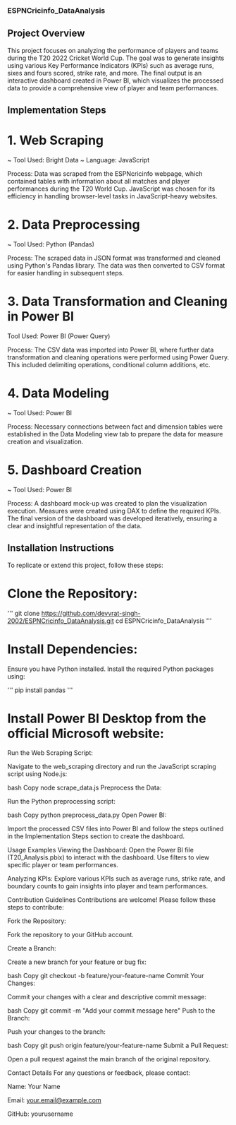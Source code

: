 ### ESPNCricinfo_DataAnalysis



## Project Overview
This project focuses on analyzing the performance of players and teams during the T20 2022 Cricket World Cup. The goal was to generate insights using various Key Performance Indicators (KPIs) such as average runs, sixes and fours scored, strike rate, and more. The final output is an interactive dashboard created in Power BI, which visualizes the processed data to provide a comprehensive view of player and team performances.

## Implementation Steps
# 1. Web Scraping
~ Tool Used: Bright Data
~ Language: JavaScript

Process: Data was scraped from the ESPNcricinfo webpage, which contained tables with information about all matches and player performances during the T20 World Cup. JavaScript was chosen for its efficiency in handling browser-level tasks in JavaScript-heavy websites.

# 2. Data Preprocessing
~ Tool Used: Python (Pandas)

Process: The scraped data in JSON format was transformed and cleaned using Python's Pandas library. The data was then converted to CSV format for easier handling in subsequent steps.

# 3. Data Transformation and Cleaning in Power BI
Tool Used: Power BI (Power Query)

Process: The CSV data was imported into Power BI, where further data transformation and cleaning operations were performed using Power Query. This included delimiting operations, conditional column additions, etc.

# 4. Data Modeling
~ Tool Used: Power BI

Process: Necessary connections between fact and dimension tables were established in the Data Modeling view tab to prepare the data for measure creation and visualization.

# 5. Dashboard Creation
~ Tool Used: Power BI

Process: A dashboard mock-up was created to plan the visualization execution. Measures were created using DAX to define the required KPIs. The final version of the dashboard was developed iteratively, ensuring a clear and insightful representation of the data.

## Installation Instructions
To replicate or extend this project, follow these steps:

# Clone the Repository:
'''
git clone https://github.com/devvrat-singh-2002/ESPNCricinfo_DataAnalysis.git
cd ESPNCricinfo_DataAnalysis
'''
# Install Dependencies:

Ensure you have Python installed. Install the required Python packages using:

'''
pip install pandas
'''
# Install Power BI Desktop from the official Microsoft website:

Run the Web Scraping Script:

Navigate to the web_scraping directory and run the JavaScript scraping script using Node.js:

bash
Copy
node scrape_data.js
Preprocess the Data:

Run the Python preprocessing script:

bash
Copy
python preprocess_data.py
Open Power BI:

Import the processed CSV files into Power BI and follow the steps outlined in the Implementation Steps section to create the dashboard.

Usage Examples
Viewing the Dashboard: Open the Power BI file (T20_Analysis.pbix) to interact with the dashboard. Use filters to view specific player or team performances.

Analyzing KPIs: Explore various KPIs such as average runs, strike rate, and boundary counts to gain insights into player and team performances.

Contribution Guidelines
Contributions are welcome! Please follow these steps to contribute:

Fork the Repository:

Fork the repository to your GitHub account.

Create a Branch:

Create a new branch for your feature or bug fix:

bash
Copy
git checkout -b feature/your-feature-name
Commit Your Changes:

Commit your changes with a clear and descriptive commit message:

bash
Copy
git commit -m "Add your commit message here"
Push to the Branch:

Push your changes to the branch:

bash
Copy
git push origin feature/your-feature-name
Submit a Pull Request:

Open a pull request against the main branch of the original repository.

Contact Details
For any questions or feedback, please contact:

Name: Your Name

Email: your.email@example.com

GitHub: yourusername
